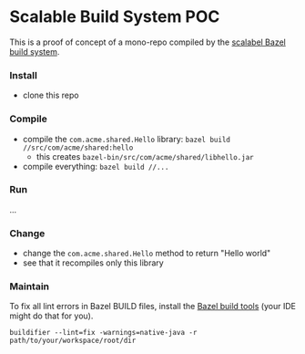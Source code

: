# Scalable Build System POC

This is a proof of concept of a mono-repo compiled by the
[scalabel Bazel build system](https://bazel.build).

### Install

- clone this repo

### Compile

- compile the `com.acme.shared.Hello` library:
  `bazel build //src/com/acme/shared:hello`
  - this creates `bazel-bin/src/com/acme/shared/libhello.jar`
- compile everything: `bazel build //...`

### Run

...

### Change

- change the `com.acme.shared.Hello` method to return "Hello world"
- see that it recompiles only this library

### Maintain

To fix all lint errors in Bazel BUILD files, install the [Bazel build tools](https://github.com/bazelbuild/buildtools) (your IDE might do that for you).

```
buildifier --lint=fix -warnings=native-java -r path/to/your/workspace/root/dir
```
